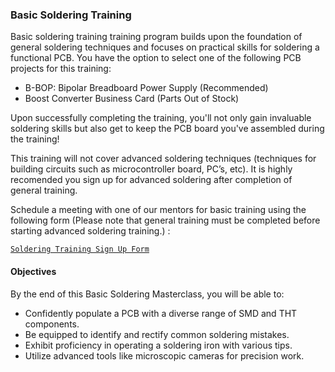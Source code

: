 ### Basic Soldering Training
Basic soldering training training program builds upon the foundation of general soldering techniques and focuses on practical skills for soldering a functional PCB. You have the option to select one of the following PCB projects for this training:

- B-BOP: Bipolar Breadboard Power Supply (Recommended)
- Boost Converter Business Card (Parts Out of Stock)

Upon successfully completing the training, you'll not only gain invaluable soldering skills but also get to keep the PCB board you've assembled during the training!

This training will not cover advanced soldering techniques (techniques for building circuits such as microcontroller board, PC’s, etc). It is highly recomended you sign up for advanced soldering after completion of general training.

Schedule a meeting with one of our mentors for basic training using the following form (Please note that general training must be completed before starting advanced soldering training.)
:

<a class="button is-link" href="https://forms.gle/KyfVNspm22WMLAKk8">   
        
    Soldering Training Sign Up Form
</a>

#### Objectives
By the end of this Basic Soldering Masterclass, you will be able to:

- Confidently populate a PCB with a diverse range of SMD and THT components.
- Be equipped to identify and rectify common soldering mistakes.
- Exhibit proficiency in operating a soldering iron with various tips.
- Utilize advanced tools like microscopic cameras for precision work.
